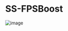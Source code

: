 # SS-FPSBoost

![image](https://github.com/user-attachments/assets/1e4e3882-1724-4c8b-82e7-e2402ae6cdf5)
